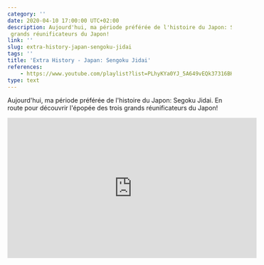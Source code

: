 ```yaml
---
category: ''
date: 2020-04-10 17:00:00 UTC+02:00
description: Aujourd'hui, ma période préférée de l'histoire du Japon: Segoku Jidai. En route pour découvrir l'épopée des trois
 grands réunificateurs du Japon! 
link: ''
slug: extra-history-japan-sengoku-jidai
tags: ''
title: 'Extra History - Japan: Sengoku Jidai'
references:
    - https://www.youtube.com/playlist?list=PLhyKYa0YJ_5A649vEQk37316BH8FsaU24
type: text
---
```

Aujourd'hui, ma période préférée de l'histoire du Japon: Segoku Jidai. En route pour découvrir l'épopée des trois
 grands réunificateurs du Japon! 

<iframe width="560" height="315" src="https://www.youtube-nocookie.com/embed/videoseries?list=PLhyKYa0YJ_5A649vEQk37316BH8FsaU24" frameborder="0" allow="accelerometer; autoplay; encrypted-media; gyroscope; picture-in-picture" allowfullscreen></iframe>
